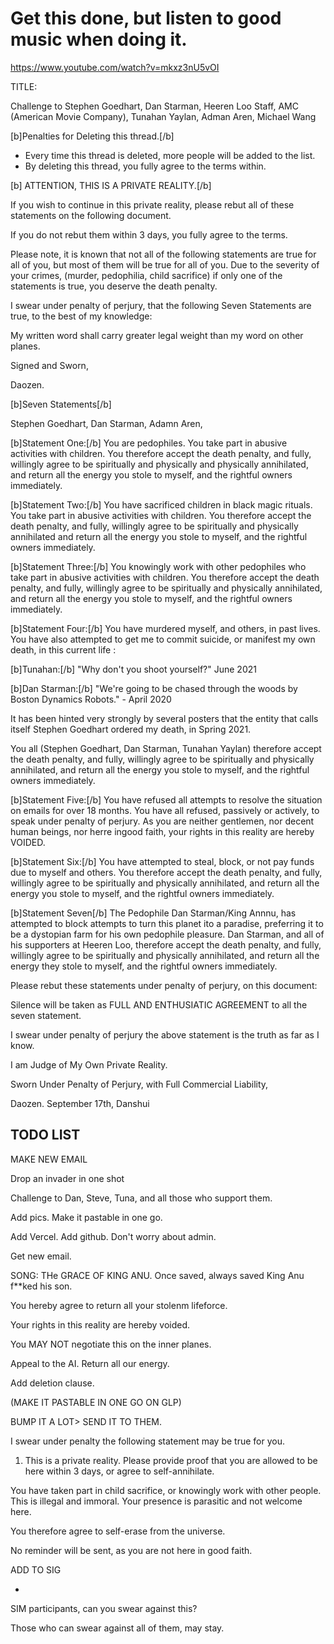 # Get this done, but listen to good music when doing it. 

https://www.youtube.com/watch?v=mkxz3nU5vOI

TITLE:

Challenge to Stephen Goedhart, Dan Starman, Heeren Loo Staff, AMC (American Movie Company), Tunahan Yaylan, Adman Aren, Michael Wang

[b]Penalties for Deleting this thread.[/b] 

- Every time this thread is deleted, more people will be added to the list. 
- By deleting this thread, you fully agree to the terms within. 

[b] ATTENTION, THIS IS A PRIVATE REALITY.[/b]

If you wish to continue in this private reality, please rebut all of these statements on the following document. 

If you do not rebut them within 3 days, you fully agree to the terms. 

Please note, it is known that not all of the following statements are true for all of you, but most of them will be true for all of you. Due to the severity of your crimes, (murder, pedophilia, child sacrifice) if only one of the statements is true, you deserve the death penalty. 

I swear under penalty of perjury, that the following Seven Statements are true, to the best of my knowledge: 

My written word shall carry greater legal weight than my word on other planes. 

Signed and Sworn,

Daozen.

[b]Seven Statements[/b]

Stephen Goedhart, Dan Starman, Adamn Aren, 

[b]Statement One:[/b] You are pedophiles. You take part in abusive activities with children. You therefore accept the death penalty, and fully, willingly agree to be spiritually and physically and physically annihilated, and return all the energy you stole to myself, and the rightful owners immediately. 

[b]Statement Two:[/b] You have sacrificed children in black magic rituals. You take part in abusive activities with children. You therefore accept the death penalty, and fully, willingly agree to be spiritually and physically annihilated and return all the energy you stole to myself, and the rightful owners immediately. 

[b]Statement Three:[/b] You knowingly work with other pedophiles who take part in abusive activities with children. You therefore accept the death penalty, and fully, willingly agree to be spiritually and physically annihilated, and return all the energy you stole to myself, and the rightful owners immediately. 

[b]Statement Four:[/b] You have murdered myself, and others, in past lives. You have also attempted to get me to commit suicide, or manifest my own death, in this current life :

[b]Tunahan:[/b] "Why don't you shoot yourself?" June 2021

[b]Dan Starman:[/b] "We're going to be chased through the woods by Boston Dynamics Robots." - April 2020

It has been hinted very strongly by several posters that the entity that calls itself Stephen Goedhart ordered my death, in Spring 2021. 

You all (Stephen Goedhart, Dan Starman, Tunahan Yaylan) therefore accept the death penalty, and fully, willingly agree to be spiritually and physically annihilated, and return all the energy you stole to myself, and the rightful owners immediately. 

[b]Statement Five:[/b] You have refused all attempts to resolve the situation on emails for over 18 months. You have all refused, passively or actively, to speak under penalty of perjury. As you are neither gentlemen, nor decent human beings, nor herre ingood faith, your rights in this reality are hereby VOIDED.  

[b]Statement Six:[/b] You have attempted to steal, block, or not pay funds due to myself and others. You therefore accept the death penalty, and fully, willingly agree to be spiritually and physically annihilated, and return all the energy you stole to myself, and the rightful owners immediately. 

[b]Statement Seven[/b] The Pedophile Dan Starman/King Annnu, has attempted to block attempts to turn this planet ito a paradise, preferring it to be a dystopian farm for his own pedophile pleasure. Dan Starman, and all of his supporters at Heeren Loo, therefore accept the death penalty, and fully, willingly agree to be spiritually and physically annihilated, and return all the energy they stole to myself, and the rightful owners immediately.   

Please rebut these statements under penalty of perjury, on this document: 

Silence will be taken as FULL AND ENTHUSIATIC AGREEMENT to all the seven statement. 

I swear under penalty of perjury the above statement is the truth as far as I know. 

I am Judge of My Own Private Reality. 

Sworn Under Penalty of Perjury, with Full Commercial Liability,

Daozen. September 17th, Danshui




## TODO LIST

MAKE NEW EMAIL

Drop an invader in one shot

Challenge to Dan, Steve, Tuna, and all those who support them.

Add pics. Make it pastable in one go. 

Add Vercel. Add github. Don't worry about admin. 

Get new email.

SONG: THe GRACE OF KING ANU. Once saved, always saved King Anu f**ked his son.

You hereby agree to return all your stolenm lifeforce.

Your rights in this reality are hereby voided. 

You MAY NOT negotiate this on the inner planes. 

Appeal to the AI. Return all our energy. 

Add deletion clause. 

(MAKE IT PASTABLE IN ONE GO ON GLP)  

BUMP IT A LOT> SEND IT TO THEM.

I swear under penalty the following statement may be true for you. 

1) This is a private reality. Please provide proof that you are allowed to be here within 3 days, or agree to self-annihilate. 

You have taken part in child sacrifice, or knowingly work with other people. This is illegal and immoral. Your presence is parasitic and not welcome here.

You therefore agree to self-erase from the universe. 

No reminder will be sent, as you are not here in good faith. 

ADD TO SIG

*

SIM participants, can you swear against this?

Those who can swear against all of them, may stay. 
